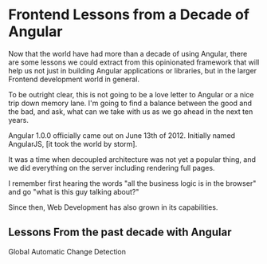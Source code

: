 # Frontend Lessons from a Decade of Angular 

Now that the world have had more than a decade of using Angular, there are some lessons we could extract from this opinionated framework that will help us not just in building Angular applications or libraries, but in the larger Frontend development world in general.

To be outright clear, this is not going to be a love letter to Angular or a nice trip down memory lane. I'm going to find a balance between the good and the bad, and ask, what can we take with us as we go ahead in the next ten years. 

Angular 1.0.0 officially came out on June 13th of 2012. Initially named AngularJS, [it took the world by storm]. 

It was a time when decoupled architecture was not yet a popular thing, and we did everything on the server including rendering full pages. 

I remember first hearing the words "all the business logic is in the browser" and go "what is this guy talking about?" 

Since then, Web Development has also grown in its capabilities. 

## Lessons From the past decade with Angular

Global Automatic Change Detection 

